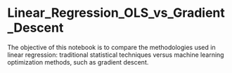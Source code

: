 # Linear_Regression_OLS_vs_Gradient_Descent
The objective of this notebook is to compare the methodologies used in linear regression: traditional statistical techniques versus machine learning optimization methods, such as gradient descent.
